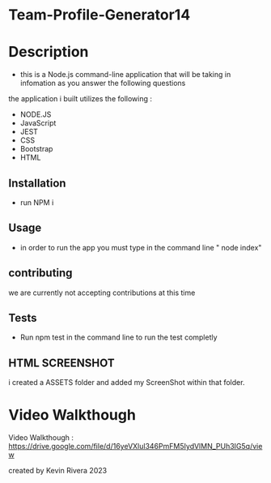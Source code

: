 # Team-Profile-Generator14

# Description 
- this is a Node.js command-line application that will be taking in infomation as you answer the following questions 

the application i built utilizes the following : 
- NODE.JS
- JavaScript
- JEST
- CSS
- Bootstrap
- HTML 

## Installation 
- run NPM i 

## Usage 
- in order to run the app you must type in the command line " node index"

## contributing 
we are currently not accepting contributions at this time 

## Tests 
- Run npm test in the command line to run the test completly 


## HTML SCREENSHOT 

i created a ASSETS folder and added my ScreenShot within that folder. 


# Video Walkthough 
Video Walkthough : https://drive.google.com/file/d/16yeVXlul346PmFM5IydVlMN_PUh3IG5q/view 

created by Kevin Rivera 2023 